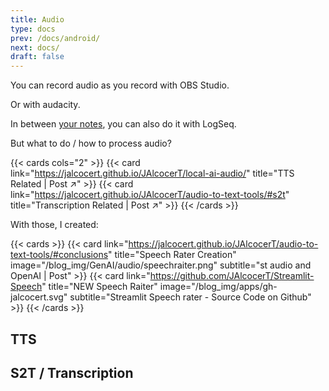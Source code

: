 ```yaml
---
title: Audio
type: docs
prev: /docs/android/
next: docs/
draft: false
---
```


You can record audio as you record with OBS Studio.

Or with audacity.

In between [your notes](https://jalcocert.github.io/JAlcocerT/knowledge-management/#conclusions), you can also do it with LogSeq.

But what to do / how to process audio?

{{< cards cols="2" >}}
  {{< card link="https://jalcocert.github.io/JAlcocerT/local-ai-audio/" title="TTS Related | Post ↗" >}}
  {{< card link="https://jalcocert.github.io/JAlcocerT/audio-to-text-tools/#s2t" title="Transcription Related | Post ↗" >}}
{{< /cards >}}

With those, I created:

{{< cards >}}
  {{< card link="https://jalcocert.github.io/JAlcocerT/audio-to-text-tools/#conclusions" title="Speech Rater Creation" image="/blog_img/GenAI/audio/speechraiter.png" subtitle="st audio and OpenAI | Post" >}}
  {{< card link="https://github.com/JAlcocerT/Streamlit-Speech" title="NEW Speech Raiter" image="/blog_img/apps/gh-jalcocert.svg" subtitle="Streamlit Speech rater - Source Code on Github" >}}
{{< /cards >}}

## TTS


## S2T / Transcription